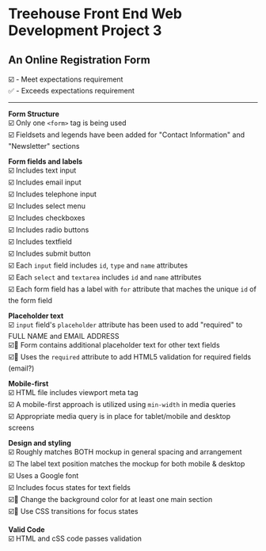 # Treehouse Front End Web Development Project 3  
## An Online Registration Form  

:ballot_box_with_check: - Meet expectations requirement  
:white_check_mark: - Exceeds expectations requirement  

---  

**Form Structure**  
:ballot_box_with_check: Only one `<form>` tag is being used  
:ballot_box_with_check: Fieldsets and legends have been added for "Contact Information" and "Newsletter" sections  

**Form fields and labels**  
:ballot_box_with_check: Includes text input  
:ballot_box_with_check: Includes email input  
:ballot_box_with_check: Includes telephone input  
:ballot_box_with_check: Includes select menu  
:ballot_box_with_check: Includes checkboxes  
:ballot_box_with_check: Includes radio buttons  
:ballot_box_with_check: Includes textfield  
:ballot_box_with_check: Includes submit button  
:ballot_box_with_check: Each `input` field includes `id`, `type` and `name` attributes  
:ballot_box_with_check: Each `select` and `textarea` includes `id` and `name` attributes  
:ballot_box_with_check: Each form field has a label with `for` attribute that maches the unique `id` of the form field  

**Placeholder text**  
:ballot_box_with_check: `input` field's `placeholder` attribute has been used to add "required" to FULL NAME and EMAIL ADDRESS  
:ballot_box_with_check::black_square_button: Form contains additional placeholder text for other text fields  
:ballot_box_with_check::black_square_button: Uses the `required` attribute to add HTML5 validation for required fields (email?)  

**Mobile-first**  
:ballot_box_with_check: HTML file includes viewport meta tag  
:ballot_box_with_check: A mobile-first approach is utilized using `min-width` in media queries  
:ballot_box_with_check: Appropriate media query is in place for tablet/mobile and desktop screens  

**Design and styling**  
:ballot_box_with_check: Roughly matches BOTH mockup in general spacing and arrangement  
:ballot_box_with_check: The label text position matches the mockup for both mobile & desktop  
:ballot_box_with_check: Uses a Google font  
:ballot_box_with_check: Includes focus states for text fields  
:ballot_box_with_check::black_square_button: Change the background color for at least one main section  
:ballot_box_with_check::black_square_button: Use CSS transitions for focus states  

**Valid Code**  
:ballot_box_with_check: HTML and cSS code passes validation  
